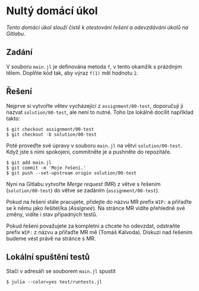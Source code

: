 # Nultý domácí úkol

_Tento domácí úkol slouží čistě k otestování řešení a odevzdávání úkolů na Gitlabu._


## Zadání

V souboru `main.jl` je definována metoda `f`, v tento okamžik s prázdným tělem.
Doplňte kód tak, aby výraz `f(1)` měl hodnotu `2`.


## Řešení

Nejprve si vytvořte větev vycházející z `assignment/00-test`, doporučuji ji nazvat `solution/00-test`, ale není to nutné.
Toho lze lokálně docílit například takto:

```shell
$ git checkout assignment/00-test
$ git checkout -b solution/00-test
```

Poté proveďte své úpravy v souboru `main.jl` na větvi `solution/00-test`.
Když jste s nimi spokojeni, commitněte je a pushněte do repozitáře.

```shell
$ git add main.jl
$ git commit -m 'Moje řešení.'
$ git push --set-upstream origin solution/00-test 
```

Nyní na Gitlabu vytvořte _Merge request_ (MR) z větve s řešením (`solution/00-test`) do větve se zadáním (`assignment/00-test`).

Pokud na řešení stále pracujete, přidejte do názvu MR prefix `WIP:` a přiřaďte se k němu jako řešitel/ka (_Assignee_).
Na stránce MR vidíte přehledně své změny, vidíte i stav případných testů.

Pokud řešení považujete za kompletní a chcete ho odevzdat, odstraňte prefix `WIP:` z názvu a přiřaďte MR mě (Tomáš Kalvoda).
Diskuzi nad řešením budeme vést právě na stránce s MR.


## Lokální spuštění testů

Stačí v adresáři se souborem `main.jl` spustit

```shell
$ julia --color=yes test/runtests.jl
```
